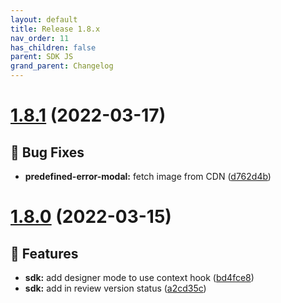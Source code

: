 ```yaml
---
layout: default
title: Release 1.8.x
nav_order: 11
has_children: false
parent: SDK JS
grand_parent: Changelog
---
```


# [1.8.1](https://github.com/lumapps/lumapps-sdk-js/compare/v1.8.0...v1.8.1) (2022-03-17)

## 🐛 Bug Fixes

- **predefined-error-modal:** fetch image from CDN ([d762d4b](https://github.com/lumapps/lumapps-sdk-js/commit/d762d4bed93364e1611a0a5f81bf8958ef71954d))

# [1.8.0](https://github.com/lumapps/lumapps-sdk-js/compare/v1.7.1...v1.8.0) (2022-03-15)

## 🚀 Features

- **sdk:** add designer mode to use context hook ([bd4fce8](https://github.com/lumapps/lumapps-sdk-js/commit/bd4fce8056662d3e203c60ce87e04afa4d79e1f2))
- **sdk:** add in review version status ([a2cd35c](https://github.com/lumapps/lumapps-sdk-js/commit/a2cd35c903a28445614eac3c825882425cd18662))
